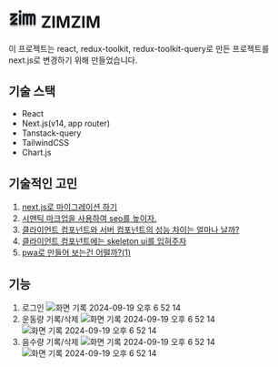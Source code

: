 # <img src="public/icon/icon.svg" alt="ZIMZIM" width="50" color="black"/> ZIMZIM

이 프로젝트는 react, redux-toolkit, redux-toolkit-query로 만든 프로젝트를 next.js로 변경하기 위해 만들었습니다.

## 기술 스택

- React
- Next.js(v14, app router)
- Tanstack-query
- TailwindCSS
- Chart.js

## 기술적인 고민

1. [next.js로 마이그레이션 하기](https://ramirami.tistory.com/203)
2. [시맨틱 마크업을 사용하여 seo를 높이자.](https://ramirami.tistory.com/204)
3. [클라이언트 컴포넌트와 서버 컴포넌트의 성능 차이는 얼마나 날까?](https://ramirami.tistory.com/205)
4. [클라이언트 컴포넌트에는 skeleton ui를 입혀주자](https://ramirami.tistory.com/206)
5. [pwa로 만들어 보는건 어떨까?(1)](https://ramirami.tistory.com/207)

## 기능

1. 로그인
   ![화면 기록 2024-09-19 오후 6 52 14](https://github.com/user-attachments/assets/29c5d642-b436-4135-af4d-ddd02c7704f2)
2. 운동량 기록/삭제
   ![화면 기록 2024-09-19 오후 6 52 14](https://github.com/user-attachments/assets/f19cbb9b-21e1-4170-b963-b48004bdaa4c)
   ![화면 기록 2024-09-19 오후 6 52 14](https://github.com/user-attachments/assets/848e675c-a8f1-4299-8c9a-213aedfe6c2b)
3. 음수량 기록/삭제
   ![화면 기록 2024-09-19 오후 6 52 14](https://github.com/user-attachments/assets/d7b94b3b-fb26-4acf-80c1-b620fe31b99d)
   ![화면 기록 2024-09-19 오후 6 52 14](https://github.com/user-attachments/assets/888fc2a3-587d-4ff2-977c-9c799334eac9)
